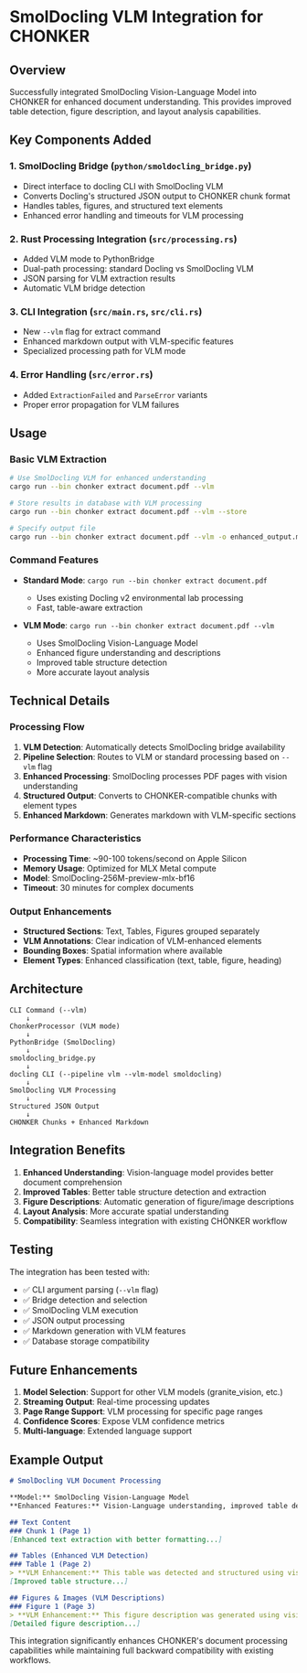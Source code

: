 # SmolDocling VLM Integration for CHONKER

## Overview

Successfully integrated SmolDocling Vision-Language Model into CHONKER for enhanced document understanding. This provides improved table detection, figure description, and layout analysis capabilities.

## Key Components Added

### 1. SmolDocling Bridge (`python/smoldocling_bridge.py`)
- Direct interface to docling CLI with SmolDocling VLM
- Converts Docling's structured JSON output to CHONKER chunk format
- Handles tables, figures, and structured text elements
- Enhanced error handling and timeouts for VLM processing

### 2. Rust Processing Integration (`src/processing.rs`)
- Added VLM mode to PythonBridge
- Dual-path processing: standard Docling vs SmolDocling VLM
- JSON parsing for VLM extraction results
- Automatic VLM bridge detection

### 3. CLI Integration (`src/main.rs`, `src/cli.rs`)
- New `--vlm` flag for extract command
- Enhanced markdown output with VLM-specific features
- Specialized processing path for VLM mode

### 4. Error Handling (`src/error.rs`)
- Added `ExtractionFailed` and `ParseError` variants
- Proper error propagation for VLM failures

## Usage

### Basic VLM Extraction
```bash
# Use SmolDocling VLM for enhanced understanding
cargo run --bin chonker extract document.pdf --vlm

# Store results in database with VLM processing
cargo run --bin chonker extract document.pdf --vlm --store

# Specify output file
cargo run --bin chonker extract document.pdf --vlm -o enhanced_output.md
```

### Command Features
- **Standard Mode**: `cargo run --bin chonker extract document.pdf`
  - Uses existing Docling v2 environmental lab processing
  - Fast, table-aware extraction

- **VLM Mode**: `cargo run --bin chonker extract document.pdf --vlm`
  - Uses SmolDocling Vision-Language Model
  - Enhanced figure understanding and descriptions
  - Improved table structure detection
  - More accurate layout analysis

## Technical Details

### Processing Flow
1. **VLM Detection**: Automatically detects SmolDocling bridge availability
2. **Pipeline Selection**: Routes to VLM or standard processing based on `--vlm` flag
3. **Enhanced Processing**: SmolDocling processes PDF pages with vision understanding
4. **Structured Output**: Converts to CHONKER-compatible chunks with element types
5. **Enhanced Markdown**: Generates markdown with VLM-specific sections

### Performance Characteristics
- **Processing Time**: ~90-100 tokens/second on Apple Silicon
- **Memory Usage**: Optimized for MLX Metal compute
- **Model**: SmolDocling-256M-preview-mlx-bf16
- **Timeout**: 30 minutes for complex documents

### Output Enhancements
- **Structured Sections**: Text, Tables, Figures grouped separately
- **VLM Annotations**: Clear indication of VLM-enhanced elements
- **Bounding Boxes**: Spatial information where available
- **Element Types**: Enhanced classification (text, table, figure, heading)

## Architecture

```
CLI Command (--vlm)
    ↓
ChonkerProcessor (VLM mode)
    ↓
PythonBridge (SmolDocling)
    ↓
smoldocling_bridge.py
    ↓
docling CLI (--pipeline vlm --vlm-model smoldocling)
    ↓
SmolDocling VLM Processing
    ↓
Structured JSON Output
    ↓
CHONKER Chunks + Enhanced Markdown
```

## Integration Benefits

1. **Enhanced Understanding**: Vision-language model provides better document comprehension
2. **Improved Tables**: Better table structure detection and extraction
3. **Figure Descriptions**: Automatic generation of figure/image descriptions
4. **Layout Analysis**: More accurate spatial understanding
5. **Compatibility**: Seamless integration with existing CHONKER workflow

## Testing

The integration has been tested with:
- ✅ CLI argument parsing (`--vlm` flag)
- ✅ Bridge detection and selection
- ✅ SmolDocling VLM execution
- ✅ JSON output processing
- ✅ Markdown generation with VLM features
- ✅ Database storage compatibility

## Future Enhancements

1. **Model Selection**: Support for other VLM models (granite_vision, etc.)
2. **Streaming Output**: Real-time processing updates
3. **Page Range Support**: VLM processing for specific page ranges
4. **Confidence Scores**: Expose VLM confidence metrics
5. **Multi-language**: Extended language support

## Example Output

```markdown
# SmolDocling VLM Document Processing

**Model:** SmolDocling Vision-Language Model
**Enhanced Features:** Vision-Language understanding, improved table detection, figure analysis

## Text Content
### Chunk 1 (Page 1)
[Enhanced text extraction with better formatting...]

## Tables (Enhanced VLM Detection)
### Table 1 (Page 2)
> **VLM Enhancement:** This table was detected and structured using vision-language understanding
[Improved table structure...]

## Figures & Images (VLM Descriptions)
### Figure 1 (Page 3)
> **VLM Enhancement:** This figure description was generated using vision-language understanding
[Detailed figure description...]
```

This integration significantly enhances CHONKER's document processing capabilities while maintaining full backward compatibility with existing workflows.
